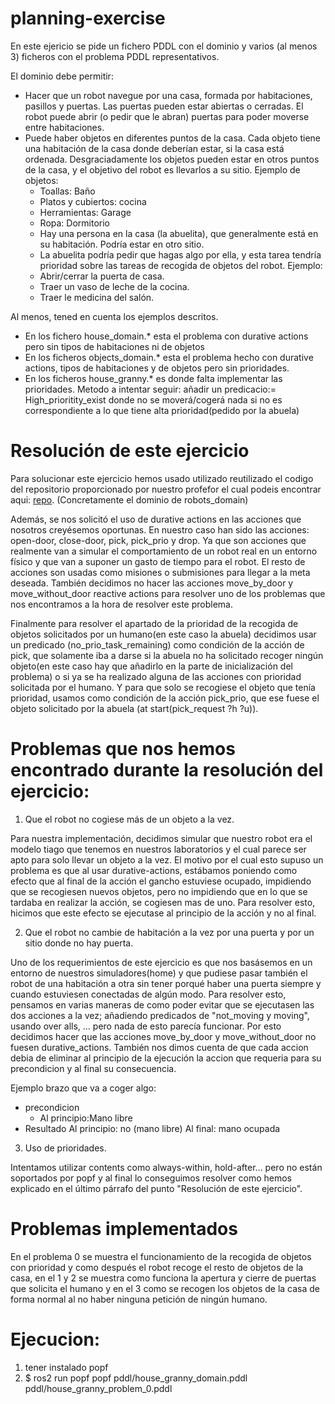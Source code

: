 # planning-exercise

En este ejericio se pide un fichero PDDL con el dominio y varios (al menos 3) ficheros con el problema PDDL representativos.

El dominio debe permitir:

- Hacer que un robot navegue por una casa, formada por habitaciones, pasillos y puertas. Las puertas pueden estar abiertas o cerradas. El robot puede abrir (o pedir que le abran) puertas para poder moverse entre habitaciones.
- Puede haber objetos en diferentes puntos de la casa. Cada objeto tiene una habitación de la casa donde deberían estar, si la casa está ordenada. Desgraciadamente los objetos pueden estar en otros puntos de la casa, y el objetivo del robot es llevarlos a su sitio. Ejemplo de objetos:
  - Toallas: Baño
  - Platos y cubiertos: cocina
  - Herramientas: Garage
  - Ropa: Dormitorio
  - Hay una persona en la casa (la abuelita), que generalmente está en su habitación. Podría estar en otro sitio.
  - La abuelita podría pedir que hagas algo por ella, y esta tarea tendría prioridad sobre las tareas de recogida de objetos del robot. Ejemplo:
  - Abrir/cerrar la puerta de casa.
  - Traer un vaso de leche de la cocina.
  - Traer le medicina del salón.

Al menos, tened en cuenta los ejemplos descritos.

- En los fichero house_domain.\* esta el problema con durative actions pero sin tipos de habitaciones ni de objetos
- En los ficheros objects_domain.\* esta el problema hecho con durative actions, tipos de habitaciones y de objetos pero sin prioridades.
- En los ficheros house_granny.\* es donde falta implementar las prioridades. Metodo a intentar seguir: añadir un predicacio:= High_prioritity_exist donde no se moverá/cogerá nada si no es correspondiente a lo que tiene alta prioridad(pedido por la abuela)

# Resolución de este ejercicio

Para solucionar este ejercicio hemos usado utilizado reutilizado el codigo del repositorio proporcionado por nuestro profefor el cual podeis encontrar aqui: [repo](https://github.com/fmrico/planning_cognitve_systems_course/tree/main/pddl). (Concretamente el dominio de robots_domain)

Además, se nos solicitó el uso de durative actions en las acciones que nosotros creyésemos oportunas. En nuestro caso han sido las acciones: open-door, close-door, pick, pick_prio y drop. Ya que son acciones que realmente van a simular el comportamiento de un robot real en un entorno físico y que van a suponer un gasto de tiempo para el robot. El resto de acciones son usadas como misiones o submisiones para llegar a la meta deseada. También decidimos no hacer las acciones move_by_door y move_without_door reactive actions para resolver uno de los problemas que nos encontramos a la hora de resolver este problema.

Finalmente para resolver el apartado de la prioridad de la recogida de objetos solicitados por un humano(en este caso la abuela) decidimos usar un predicado (no_prio_task_remaining) como condición de la acción de pick, que solamente iba a darse si la abuela no ha solicitado recoger ningún objeto(en este caso hay que añadirlo en la parte de inicialización del problema) o si ya se ha realizado alguna de las acciones con prioridad solicitada por el humano. Y para que solo se recogiese el objeto que tenía prioridad, usamos como condición de la acción pick_prio, que ese fuese el objeto solicitado por la abuela (at start(pick_request ?h ?u)).

# Problemas que nos hemos encontrado durante la resolución del ejercicio:

1. Que el robot no cogiese más de un objeto a la vez.

Para nuestra implementación, decidimos simular que nuestro robot era el modelo tiago que tenemos en nuestros laboratorios y el cual parece ser apto para solo llevar un objeto a la vez.
El motivo por el cual esto supuso un problema es que al usar durative-actions, estábamos poniendo como efecto que al final de la acción el gancho estuviese ocupado, impidiendo que se recogiesen nuevos objetos, pero no impidiendo que en lo que se tardaba en realizar la acción, se cogiesen mas de uno. Para resolver esto, hicimos que este efecto se ejecutase al principio de la acción y no al final.

2. Que el robot no cambie de habitación a la vez por una puerta y por un sitio donde no hay puerta.

Uno de los requerimientos de este ejercicio es que nos basásemos en un entorno de nuestros simuladores(home) y que pudiese pasar también el robot de una habitación a otra sin tener porqué haber una puerta siempre y cuando estuviesen conectadas de algún modo. Para resolver esto, pensamos en varias maneras de como poder evitar que se ejecutasen las dos acciones a la vez; añadiendo predicados de "not_moving y moving", usando over alls, ... pero nada de esto parecía funcionar. Por esto decidimos hacer que las acciones move_by_door y move_without_door no fuesen durative_actions. También nos dimos cuenta de que cada accion debia de eliminar al principio de la ejecución la accion que requeria para su precondicion y al final su consecuencia.

Ejemplo brazo que va a coger algo:

- precondicion
  - Al principio:Mano libre
- Resultado
  Al principio: no (mano libre)
  Al final: mano ocupada

3. Uso de prioridades.

Intentamos utilizar contents como always-within, hold-after... pero no están soportados por popf y al final lo conseguimos resolver como hemos explicado en el último párrafo del punto "Resolución de este ejercicio".

# Problemas implementados

En el problema 0 se muestra el funcionamiento de la recogida de objetos con prioridad y como después el robot recoge el resto de objetos de la casa, en el 1 y 2 se muestra como funciona la apertura y cierre de puertas que solicita el humano y en el 3 como se recogen los objetos de la casa de forma normal al no haber ninguna petición de ningún humano.

# Ejecucion:

1. tener instalado popf
2. $ ros2 run popf popf pddl/house_granny_domain.pddl pddl/house_granny_problem_0.pddl
